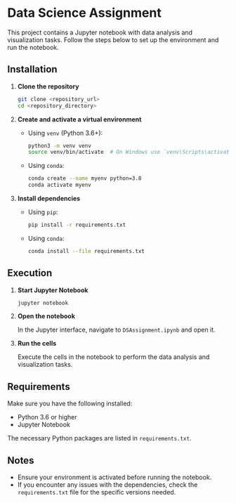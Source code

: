 
# Data Science Assignment

This project contains a Jupyter notebook with data analysis and visualization tasks. Follow the steps below to set up the environment and run the notebook.

## Installation

1. **Clone the repository**

    ```sh
    git clone <repository_url>
    cd <repository_directory>
    ```

2. **Create and activate a virtual environment**

    - Using `venv` (Python 3.6+):

      ```sh
      python3 -m venv venv
      source venv/bin/activate  # On Windows use `venv\Scripts\activate`
      ```

    - Using `conda`:

      ```sh
      conda create --name myenv python=3.8
      conda activate myenv
      ```

3. **Install dependencies**

    - Using `pip`:

      ```sh
      pip install -r requirements.txt
      ```

    - Using `conda`:

      ```sh
      conda install --file requirements.txt
      ```

## Execution

1. **Start Jupyter Notebook**

    ```sh
    jupyter notebook
    ```

2. **Open the notebook**

    In the Jupyter interface, navigate to `DSAssignment.ipynb` and open it.

3. **Run the cells**

    Execute the cells in the notebook to perform the data analysis and visualization tasks.

## Requirements

Make sure you have the following installed:
- Python 3.6 or higher
- Jupyter Notebook

The necessary Python packages are listed in `requirements.txt`.

## Notes

- Ensure your environment is activated before running the notebook.
- If you encounter any issues with the dependencies, check the `requirements.txt` file for the specific versions needed.
